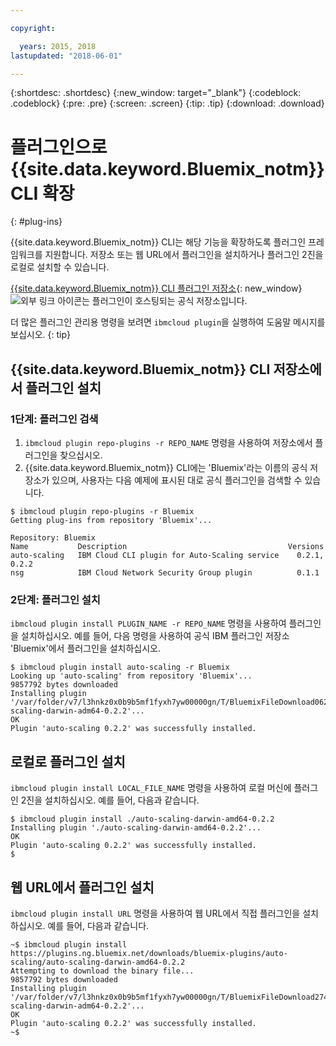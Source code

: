 ```yaml
---

copyright:

  years: 2015, 2018
lastupdated: "2018-06-01"

---
```


{:shortdesc: .shortdesc}
{:new_window: target="_blank"}
{:codeblock: .codeblock}
{:pre: .pre}
{:screen: .screen}
{:tip: .tip}
{:download: .download}

# 플러그인으로 {{site.data.keyword.Bluemix_notm}} CLI 확장
{: #plug-ins}

{{site.data.keyword.Bluemix_notm}} CLI는 해당 기능을 확장하도록 플러그인 프레임워크를 지원합니다. 저장소 또는 웹 URL에서 플러그인을 설치하거나 플러그인 2진을 로컬로 설치할 수 있습니다.

[{{site.data.keyword.Bluemix_notm}} CLI 플러그인 저장소](https://tools.ng.bluemix.net){: new_window} ![외부 링크 아이콘](../../../icons/launch-glyph.svg)는 플러그인이 호스팅되는 공식 저장소입니다.

더 많은 플러그인 관리용 명령을 보려면 `ibmcloud plugin`을 실행하여 도움말 메시지를 보십시오.
{: tip}

## {{site.data.keyword.Bluemix_notm}} CLI 저장소에서 플러그인 설치

### 1단계: 플러그인 검색

1. `ibmcloud plugin repo-plugins -r REPO_NAME` 명령을 사용하여 저장소에서 플러그인을 찾으십시오.
2. {{site.data.keyword.Bluemix_notm}} CLI에는 'Bluemix'라는 이름의 공식 저장소가 있으며, 사용자는 다음 예제에 표시된 대로 공식 플러그인을 검색할 수 있습니다. 

  ```
  $ ibmcloud plugin repo-plugins -r Bluemix
  Getting plug-ins from repository 'Bluemix'...

  Repository: Bluemix
  Name           Description                                    Versions
  auto-scaling   IBM Cloud CLI plugin for Auto-Scaling service    0.2.1, 0.2.2
  nsg            IBM Cloud Network Security Group plugin          0.1.1

  ```

### 2단계: 플러그인 설치

`ibmcloud plugin install PLUGIN_NAME -r REPO_NAME` 명령을 사용하여 플러그인을 설치하십시오. 예를 들어, 다음 명령을 사용하여 공식 IBM 플러그인 저장소 'Bluemix'에서 플러그인을 설치하십시오. 

  ```
  $ ibmcloud plugin install auto-scaling -r Bluemix
  Looking up 'auto-scaling' from repository 'Bluemix'...
  9857792 bytes downloaded
  Installing plugin '/var/folder/v7/l3hnkz0x0b9b5mf1fyxh7yw00000gn/T/BluemixFileDownload062468676/auto-scaling-darwin-adm64-0.2.2'...
  OK
  Plugin 'auto-scaling 0.2.2' was successfully installed.
  ```

## 로컬로 플러그인 설치

`ibmcloud plugin install LOCAL_FILE_NAME` 명령을 사용하여 로컬 머신에 플러그인 2진을 설치하십시오. 예를 들어, 다음과 같습니다.

  ```
  $ ibmcloud plugin install ./auto-scaling-darwin-amd64-0.2.2
  Installing plugin './auto-scaling-darwin-amd64-0.2.2'...
  OK
  Plugin 'auto-scaling 0.2.2' was successfully installed.
  $
  ```

## 웹 URL에서 플러그인 설치

`ibmcloud plugin install URL` 명령을 사용하여 웹 URL에서 직접 플러그인을 설치하십시오. 예를 들어, 다음과 같습니다.

  ```
  ~$ ibmcloud plugin install https://plugins.ng.bluemix.net/downloads/bluemix-plugins/auto-scaling/auto-scaling-darwin-amd64-0.2.2
  Attempting to download the binary file...
  9857792 bytes downloaded
  Installing plugin '/var/folder/v7/l3hnkz0x0b9b5mf1fyxh7yw00000gn/T/BluemixFileDownload274645142/auto-scaling-darwin-adm64-0.2.2'...
  OK
  Plugin 'auto-scaling 0.2.2' was successfully installed.
  ~$
  ```
